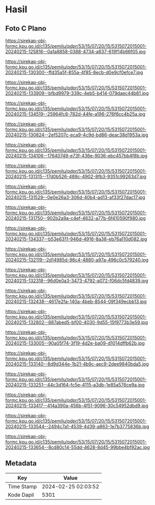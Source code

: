 # Hasil

## Foto C Plano

https://sirekap-obj-formc.kpu.go.id/c135/pemilu/pdpr/53/15/07/20/15/5315072015001-20240215-125816--0a1a8858-0388-4734-a637-619f14b66f05.jpg

https://sirekap-obj-formc.kpu.go.id/c135/pemilu/pdpr/53/15/07/20/15/5315072015001-20240215-130300--ffd35a5f-855a-4f85-8ecb-d0e9cf0efce7.jpg

https://sirekap-obj-formc.kpu.go.id/c135/pemilu/pdpr/53/15/07/20/15/5315072015001-20240215-133909--bfbd9979-339c-4eb5-b414-079daec44b81.jpg

https://sirekap-obj-formc.kpu.go.id/c135/pemilu/pdpr/53/15/07/20/15/5315072015001-20240215-134519--25964fc8-782d-44fe-a196-276f6cc4b25a.jpg

https://sirekap-obj-formc.kpu.go.id/c135/pemilu/pdpr/53/15/07/20/15/5315072015001-20240215-130824--2ef5207c-eca9-4c9d-bd86-deac38d1953a.jpg

https://sirekap-obj-formc.kpu.go.id/c135/pemilu/pdpr/53/15/07/20/15/5315072015001-20240215-134106--17640749-e73f-436e-9036-ebc457bb4f8b.jpg

https://sirekap-obj-formc.kpu.go.id/c135/pemilu/pdpr/53/15/07/20/15/5315072015001-20240215-131315--17d0b526-489c-4902-8fb3-9351c99263d7.jpg

https://sirekap-obj-formc.kpu.go.id/c135/pemilu/pdpr/53/15/07/20/15/5315072015001-20240215-131529--0e0e26a3-306d-40b4-ad13-af33f27dac17.jpg

https://sirekap-obj-formc.kpu.go.id/c135/pemilu/pdpr/53/15/07/20/15/5315072015001-20240215-131750--902b2a9a-c4ef-4632-a77b-6f410590f980.jpg

https://sirekap-obj-formc.kpu.go.id/c135/pemilu/pdpr/53/15/07/20/15/5315072015001-20240215-134337--b53e6311-946d-4916-8a38-eb76a110d082.jpg

https://sirekap-obj-formc.kpu.go.id/c135/pemilu/pdpr/53/15/07/20/15/5315072015001-20240215-132119--2d14985d-98c4-4880-a97a-496c0c579240.jpg

https://sirekap-obj-formc.kpu.go.id/c135/pemilu/pdpr/53/15/07/20/15/5315072015001-20240215-132318--96d0e0a3-3473-4792-a072-f06dc5fd4839.jpg

https://sirekap-obj-formc.kpu.go.id/c135/pemilu/pdpr/53/15/07/20/15/5315072015001-20240215-132438--4617e2fa-140a-4beb-8544-09f349ecbb13.jpg

https://sirekap-obj-formc.kpu.go.id/c135/pemilu/pdpr/53/15/07/20/15/5315072015001-20240215-132802--887abed5-bf00-4030-9d55-15f9773b3e59.jpg

https://sirekap-obj-formc.kpu.go.id/c135/pemilu/pdpr/53/15/07/20/15/5315072015001-20240215-133005--90a05f74-3f19-4d2e-ba09-d1014dffb62b.jpg

https://sirekap-obj-formc.kpu.go.id/c135/pemilu/pdpr/53/15/07/20/15/5315072015001-20240215-133140--8d9d344e-1b21-4b9c-aec9-2dee9840bda5.jpg

https://sirekap-obj-formc.kpu.go.id/c135/pemilu/pdpr/53/15/07/20/15/5315072015001-20240215-133251--44c3d164-fc5e-4115-a3db-1e85a576ce9a.jpg

https://sirekap-obj-formc.kpu.go.id/c135/pemilu/pdpr/53/15/07/20/15/5315072015001-20240215-133417--414a390a-456b-4f51-9096-30c54952dbd9.jpg

https://sirekap-obj-formc.kpu.go.id/c135/pemilu/pdpr/53/15/07/20/15/5315072015001-20240215-133544--2494c7a1-4539-4d39-a863-1e7b3775836b.jpg

https://sirekap-obj-formc.kpu.go.id/c135/pemilu/pdpr/53/15/07/20/15/5315072015001-20240215-133654--8cd80c14-55dd-4628-8d45-99bbe4bf92ac.jpg


## Metadata

| Key        | Value               |
| ---------- | ------------------- |
| Time Stamp | 2024-02-25 02:03:52 |
| Kode Dapil | 5301                |



